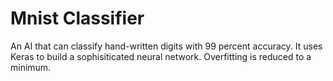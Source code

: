 # Mnist Classifier
An AI that can classify hand-written digits with 99 percent accuracy. It uses Keras to build a sophisiticated neural network. Overfitting is reduced to a minimum.  
